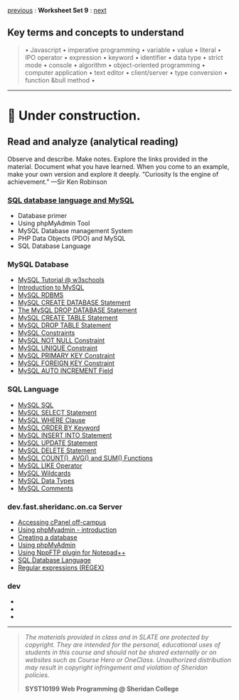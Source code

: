 [previous](set08.md) 
: **Worksheet Set 9**
: [next](set10.md)


## Key terms and concepts to understand
> &bull; Javascript  &bull; imperative programming  &bull; variable  &bull; value  &bull; literal  &bull; IPO operator &bull; expression  &bull; keyword  &bull; identifier  &bull;  data type &bull; strict mode  &bull; console  &bull;  algorithm  &bull; object-oriented programming  &bull; computer application  &bull;  text editor  &bull; client/server  &bull;  type conversion  &bull; function &bull method &bull;
> 
---



# 🚧 Under construction. 

## Read and analyze (analytical reading)
Observe and describe. Make notes. Explore the links provided in the material. Document what you have learned. When you come to an example, make your own version and explore it deeply. “Curiosity Is the engine of achievement.” —Sir Ken Robinson

### [SQL database language and MySQL](https://ebajcar.github.io/web10199/material/material_databases.html#) 
- Database primer
- Using phpMyAdmin Tool
- MySQL Database management System
- PHP Data Objects (PDO) and MySQL
- SQL Database Language

### MySQL Database

- [MySQL Tutorial @ w3schools](https://www.w3schools.com/mysql/default.asp)
- [Introduction to MySQL](https://www.w3schools.com/mysql/mysql_intro.asp)
- [MySQL RDBMS](https://www.w3schools.com/mysql/mysql_rdbms.asp)
- [MySQL CREATE DATABASE Statement](https://www.w3schools.com/mysql/mysql_create_db.asp)
- [The MySQL DROP DATABASE Statement](https://www.w3schools.com/mysql/mysql_drop_db.asp)
- [MySQL CREATE TABLE Statement](https://www.w3schools.com/mysql/mysql_create_table.asp)
- [MySQL DROP TABLE Statement](https://www.w3schools.com/mysql/mysql_drop_table.asp)
- [MySQL Constraints](https://www.w3schools.com/mysql/mysql_constraints.asp)
- [MySQL NOT NULL Constraint](https://www.w3schools.com/mysql/mysql_notnull.asp)
- [MySQL UNIQUE Constraint](https://www.w3schools.com/mysql/mysql_unique.asp)
- [MySQL PRIMARY KEY Constraint](https://www.w3schools.com/mysql/mysql_primarykey.asp)
- [MySQL FOREIGN KEY Constraint](https://www.w3schools.com/mysql/mysql_foreignkey.asp)
- [MySQL AUTO INCREMENT Field](https://www.w3schools.com/mysql/mysql_autoincrement.asp)


### SQL Language
- [MySQL SQL](https://www.w3schools.com/mysql/mysql_sql.asp)
- [MySQL SELECT Statement](https://www.w3schools.com/mysql/mysql_select.asp)
- [MySQL WHERE Clause](https://www.w3schools.com/mysql/mysql_where.asp)
- [MySQL ORDER BY Keyword](https://www.w3schools.com/mysql/mysql_orderby.asp)
- [MySQL INSERT INTO Statement](https://www.w3schools.com/mysql/mysql_insert.asp)
- [MySQL UPDATE Statement](https://www.w3schools.com/mysql/mysql_update.asp)
- [MySQL DELETE Statement](https://www.w3schools.com/mysql/mysql_delete.asp)
- [MySQL COUNT(), AVG() and SUM() Functions](https://www.w3schools.com/mysql/mysql_count_avg_sum.asp)
- [MySQL LIKE Operator](https://www.w3schools.com/mysql/mysql_like.asp)
- [MySQL Wildcards](https://www.w3schools.com/mysql/mysql_wildcards.asp)
- [MySQL Data Types](https://www.w3schools.com/mysql/mysql_datatypes.asp)
- [MySQL Comments](https://www.w3schools.com/mysql/mysql_comments.asp)


 ### dev.fast.sheridanc.on.ca Server
 
 - [Accessing cPanel off-campus](https://share.vidyard.com/watch/3gdnQsTP1L6CBJsyhRGWEU?)
 - [Using phpMyadmin - introduction](https://share.vidyard.com/watch/pnMPft49epWVZUW5wwtsNP?)
 - [Creating a database](https://share.vidyard.com/watch/fm3LLNWqLdE2igybs7XzJW?)
 - [Using phpMyAdmin](https://docs.google.com/presentation/d/1urjt2XYhK6lYhbnliHItXcqR1YJsTUlBg-LD_HEOmtM/edit?usp=sharing)
 - [Using NppFTP plugin for Notepad++](https://docs.google.com/presentation/d/1PKOd280CTncLTCt6lVViehX4VIAenkliytauEMyKGJ8/edit?usp=sharing)
 - [SQL Database Language](https://docs.google.com/presentation/d/1B-LP4QXjzS5WqR9m9d6M5K6M-NJY7WvVH3iQqVI9_8I/edit?usp=sharing)
 - [Regular expressions (REGEX)](https://docs.google.com/presentation/d/1GcQDqW8Rt65JNguCD3_WBzFpdU6HrGs2Tr1W4OrLNwk/edit?usp=sharing)


 ### dev

- []()
- []()
- []()
  
---
> *The materials provided in class and in SLATE are protected by copyright. They are intended for the personal, educational uses of students in this course and should not be shared externally or on websites such as Course Hero or OneClass. Unauthorized distribution may result in copyright infringement and violation of Sheridan policies.*
> 
> **SYST10199 Web Programming @ Sheridan College**
